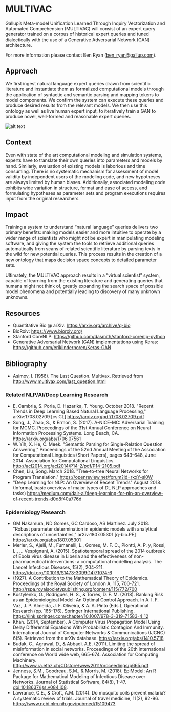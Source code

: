 # MULTIVAC
Gallup’s Meta-model Unification Learned Through Inquiry Vectorization and Automated Comprehension (MULTIVAC) will consist of an expert query generator trained on a corpus of historical expert queries and tuned dialectically with the use of a Generative Adversarial Network (GAN) architecture.

For more information please contact Ben Ryan (ben_ryan@gallup.com).

## Approach
We first ingest natural language expert queries drawn from scientific literature and instantiate them as formalized computational models through the application of syntactic and semantic parsing and mapping tokens to model components. We confirm the system can execute these queries and produce desired results from the relevant models. We then use this ontology as well as live human expert input, to iteratively train a GAN to produce novel, well-formed and reasonable expert queries.

![alt text](https://github.com/GallupGovt/multivac/blob/master/images/multivac_concept.png "MULTIVAC Concept Graphic")

## Context
Even with state of the art computational modeling and simulation systems, experts have to translate their own queries into parameters and models by hand. Similarly, evaluation of existing models is laborious and time consuming. There is no systematic mechanism for assessment of model validity by independent users of the modeling code, and new hypotheses are always limited by human biases. Additionally, associated modeling code exhibits wide variation in structure, format and ease of access, and formulating hypotheses as parameter sets and program executions requires input from the original researchers.

## Impact
Training a system to understand “natural language” queries delivers two primary benefits: making models easier and more intuitive to operate by a wider range of scientists who might not be expert in manipulating modeling software, and giving the system the tools to retrieve additional queries automatically from scans of related scientific literature by parsing texts in the wild for new potential queries. This process results in the creation of a new ontology that maps decision space concepts to detailed parameter sets.

Ultimately, the MULTIVAC approach results in a “virtual scientist” system, capable of learning from the existing literature and generating queries that humans might not think of, greatly expanding the search space of possible model phenomena and potentially leading to discovery of many unknown unknowns.

## Resources
- Quantitative Bio @ arXiv: https://arxiv.org/archive/q-bio
- BioRxiv: https://www.biorxiv.org/
- Stanford CoreNLP: https://github.com/dasmith/stanford-corenlp-python
- Generative Adversarial Network (GAN) implementations using Keras: https://github.com/eriklindernoren/Keras-GAN

## Bibliography
- Asimov, I. (1956). The Last Question. Multivax. Retrieved from http://www.multivax.com/last_question.html

### Related NLP/AI/Deep Learning Research
- E. Cambria, S. Poria, D. Hazarika, T. Young. October 2018. "Recent Trends in Deep Learning Based Natural Language Processing," arXiv:1708.02709 [cs.CL] https://arxiv.org/pdf/1708.02709.pdf
- Song, J., Zhao, S., & Ermon, S. (2017). A-NICE-MC: Adversarial Training for MCMC. Proceedings of the 31st Annual Conference on Neural Information Processing Systems. Long Beach, CA. https://arxiv.org/abs/1706.07561
- W. Yih, X. He, C. Meek. "Semantic Parsing for Single-Relation Question Answering," Proceedings of the 52nd Annual Meeting of the Association for Computational Linguistics (Short Papers), pages 643–648, June 2014. Association for Computational Linguistics. http://acl2014.org/acl2014/P14-2/pdf/P14-2105.pdf
- Chen, Liu, Song. March 2018. "Tree-to-tree Neural Networks for Program Translation," https://openreview.net/forum?id=rkxY-sl0W
- "Deep Learning for NLP: An Overview of Recent Trends" August 2018. (Informal, basic overview of major types of DL NLP approaches and tasks) https://medium.com/dair-ai/deep-learning-for-nlp-an-overview-of-recent-trends-d0d8f40a776d

### Epidemiology Research
- GM Nakamura, ND Gomes, GC Cardoso, AS Martinez. July 2018. "Robust parameter determination in epidemic models with analytical descriptions of uncertainties," arXiv:1807.05301 [q-bio.PE] https://arxiv.org/abs/1807.05301
- Merler, S., Ajelli, M., Fumanelli, L., Gomes, M. F. C., Piontti, A. P. y, Rossi, L., … Vespignani, A. (2015). Spatiotemporal spread of the 2014 outbreak of Ebola virus disease in Liberia and the effectiveness of non-pharmaceutical interventions: a computational modelling analysis. The Lancet Infectious Diseases, 15(2), 204–211. https://doi.org/10.1016/S1473-3099(14)71074-6
- (1927). A Contribution to the Mathematical Theory of Epidemics. Proceedings of the Royal Society of London A, 115, 700-721. http://rspa.royalsocietypublishing.org/content/115/772/700
- Kostylenko, O., Rodrigues, H. S., & Torres, D. F. M. (2018). Banking Risk as an Epidemiological Model: An Optimal Control Approach. In A. I. F. Vaz, J. P. Almeida, J. F. Oliveira, & A. A. Pinto (Eds.), Operational Research (pp. 165–176). Springer International Publishing. https://link.springer.com/chapter/10.1007/978-3-319-71583-4_12
- Khan. (2014, September). A Computer Virus Propagation Model Using Delay Differential Equations With Probabilistic Contagion And Immunity. International Journal of Computer Networks & Communications (IJCNC) 6(5). Retrieved from the arXiv database. https://arxiv.org/abs/1410.5718
- Budak, C., Agrawal, D., & Abbadi. A.E. (2011). Limiting the spread of misinformation in social networks. Proceedings of the 20th international conference on World wide web, 665-674. Association for Computing Machinery. http://www.ra.ethz.ch/CDstore/www2011/proceedings/p665.pdf
- Jenness, S.M., Goodreau, S.M., & Morris, M. (2018). EpiModel: An R Package for Mathematical Modeling of Infectious Disease over Networks. Journal of Statistical Software, 84(8), 1-47. <doi:10.18637/jss.v084.i08>.
- Lawrance, C.E., & Croft, A.M. (2014). Do mosquito coils prevent malaria? A systematic review of trials. Journal of travel medicine, 11(2), 92-96. https://www.ncbi.nlm.nih.gov/pubmed/15109473
